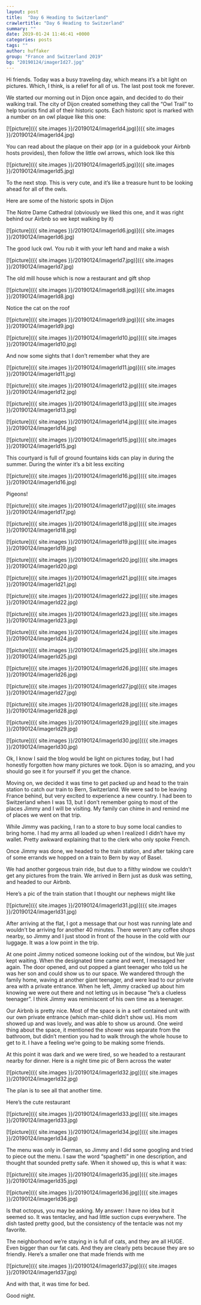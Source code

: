 ```yaml
---
layout: post
title:  "Day 6 Heading to Switzerland"
crawlertitle: "Day 6 Heading to Switzerland"
summary: ""
date: 2019-01-24 11:46:41 +0000
categories: posts
tags: ""
author: huffaker
group: "France and Switzerland 2019"
bg: "20190124/imagerId27.jpg"
---
```



Hi friends. Today was a busy traveling day, which means it’s a bit light on pictures. Which, I think, is a relief for all of us. The last post took me forever.

We started our morning out in Dijon once again, and decided to do their walking trail. The city of Dijon created something they call the “Owl Trail” to help tourists find all of their historic spots. Each historic spot is marked with a number on an owl plaque like this one:

[![picture]({{ site.images }}/20190124/imagerId4.jpg)]({{ site.images }}/20190124/imagerId4.jpg)

You can read about the plaque on their app (or in a guidebook your Airbnb hosts provides), then follow the little owl arrows, which look like this

[![picture]({{ site.images }}/20190124/imagerId5.jpg)]({{ site.images }}/20190124/imagerId5.jpg)

To the next stop. This is very cute, and it’s like a treasure hunt to be looking ahead for all of the owls.

Here are some of the historic spots in Dijon

The Notre Dame Cathedral (obviously we liked this one, and it was right behind our Airbnb so we kept walking by it)

[![picture]({{ site.images }}/20190124/imagerId6.jpg)]({{ site.images }}/20190124/imagerId6.jpg)

The good luck owl. You rub it with your left hand and make a wish

[![picture]({{ site.images }}/20190124/imagerId7.jpg)]({{ site.images }}/20190124/imagerId7.jpg)

The old mill house which is now a restaurant and gift shop

[![picture]({{ site.images }}/20190124/imagerId8.jpg)]({{ site.images }}/20190124/imagerId8.jpg)

Notice the cat on the roof

[![picture]({{ site.images }}/20190124/imagerId9.jpg)]({{ site.images }}/20190124/imagerId9.jpg)

[![picture]({{ site.images }}/20190124/imagerId10.jpg)]({{ site.images }}/20190124/imagerId10.jpg)

And now some sights that I don’t remember what they are

[![picture]({{ site.images }}/20190124/imagerId11.jpg)]({{ site.images }}/20190124/imagerId11.jpg)

[![picture]({{ site.images }}/20190124/imagerId12.jpg)]({{ site.images }}/20190124/imagerId12.jpg)

[![picture]({{ site.images }}/20190124/imagerId13.jpg)]({{ site.images }}/20190124/imagerId13.jpg)

[![picture]({{ site.images }}/20190124/imagerId14.jpg)]({{ site.images }}/20190124/imagerId14.jpg)

[![picture]({{ site.images }}/20190124/imagerId15.jpg)]({{ site.images }}/20190124/imagerId15.jpg)

This courtyard is full of ground fountains kids can play in during the summer. During the winter it’s a bit less exciting

[![picture]({{ site.images }}/20190124/imagerId16.jpg)]({{ site.images }}/20190124/imagerId16.jpg)

Pigeons!

[![picture]({{ site.images }}/20190124/imagerId17.jpg)]({{ site.images }}/20190124/imagerId17.jpg)

[![picture]({{ site.images }}/20190124/imagerId18.jpg)]({{ site.images }}/20190124/imagerId18.jpg)

[![picture]({{ site.images }}/20190124/imagerId19.jpg)]({{ site.images }}/20190124/imagerId19.jpg)

[![picture]({{ site.images }}/20190124/imagerId20.jpg)]({{ site.images }}/20190124/imagerId20.jpg)

[![picture]({{ site.images }}/20190124/imagerId21.jpg)]({{ site.images }}/20190124/imagerId21.jpg)

[![picture]({{ site.images }}/20190124/imagerId22.jpg)]({{ site.images }}/20190124/imagerId22.jpg)

[![picture]({{ site.images }}/20190124/imagerId23.jpg)]({{ site.images }}/20190124/imagerId23.jpg)

[![picture]({{ site.images }}/20190124/imagerId24.jpg)]({{ site.images }}/20190124/imagerId24.jpg)

[![picture]({{ site.images }}/20190124/imagerId25.jpg)]({{ site.images }}/20190124/imagerId25.jpg)

[![picture]({{ site.images }}/20190124/imagerId26.jpg)]({{ site.images }}/20190124/imagerId26.jpg)

[![picture]({{ site.images }}/20190124/imagerId27.jpg)]({{ site.images }}/20190124/imagerId27.jpg)

[![picture]({{ site.images }}/20190124/imagerId28.jpg)]({{ site.images }}/20190124/imagerId28.jpg)

[![picture]({{ site.images }}/20190124/imagerId29.jpg)]({{ site.images }}/20190124/imagerId29.jpg)

[![picture]({{ site.images }}/20190124/imagerId30.jpg)]({{ site.images }}/20190124/imagerId30.jpg)

Ok, I know I said the blog would be light on pictures today, but I had honestly forgotten how many pictures we took. Dijon is so amazing, and you should go see it for yourself if you get the chance.

Moving on, we decided it was time to get packed up and head to the train station to catch our train to Bern, Switzerland. We were sad to be leaving France behind, but very excited to experience a new country. I had been to Switzerland when I was 13, but I don’t remember going to most of the places Jimmy and I will be visiting. My family can chime in and remind me of places we went on that trip.

While Jimmy was packing, I ran to a store to buy some local candies to bring home. I had my arms all loaded up when I realized I didn’t have my wallet. Pretty awkward explaining that to the clerk who only spoke French.

Once Jimmy was done, we headed to the train station, and after taking care of some errands we hopped on a train to Bern by way of Basel. 

We had another gorgeous train ride, but due to a filthy window we couldn’t get any pictures from the train. We arrived in Bern just as dusk was setting, and headed to our Airbnb.

Here’s a pic of the train station that I thought our nephews might like

[![picture]({{ site.images }}/20190124/imagerId31.jpg)]({{ site.images }}/20190124/imagerId31.jpg)

After arriving at the flat, I got a message that our host was running late and wouldn’t be arriving for another 40 minutes. There weren’t any coffee shops nearby, so Jimmy and I just stood in front of the house in the cold with our luggage. It was a low point in the trip. 

At one point Jimmy noticed someone looking out of the window, but We just kept waiting. When the designated time came and went, I messaged her again. The door opened, and out popped a giant teenager who told us he was her son and could show us to our space. We wandered through the family home, waving at another giant teenager, and were lead to our private area with a private entrance. When he left, Jimmy cracked up about him knowing we were out there and not letting us in because “he’s a clueless teenager”. I think Jimmy was reminiscent of his own time as a teenager. 

Our Airbnb is pretty nice. Most of the space is in a self contained unit with our own private entrance (which man-child didn’t show us). His mom showed up and was lovely, and was able to show us around. One weird thing about the space, it mentioned the shower was separate from the bathroom, but didn’t mention you had to walk through the whole house to get to it. I have a feeling we’re going to be making some friends. 

At this point it was dark and we were tired, so we headed to a restaurant nearby for dinner. Here is a night time pic of Bern across the water

[![picture]({{ site.images }}/20190124/imagerId32.jpg)]({{ site.images }}/20190124/imagerId32.jpg)

The plan is to see all that another time.

Here’s the cute restaurant

[![picture]({{ site.images }}/20190124/imagerId33.jpg)]({{ site.images }}/20190124/imagerId33.jpg)

[![picture]({{ site.images }}/20190124/imagerId34.jpg)]({{ site.images }}/20190124/imagerId34.jpg)

The menu was only in German, so Jimmy and I did some googling and tried to piece out the menu. I saw the word “spaghetti” in one description, and thought that sounded pretty safe. When it showed up, this is what it was:

[![picture]({{ site.images }}/20190124/imagerId35.jpg)]({{ site.images }}/20190124/imagerId35.jpg)

[![picture]({{ site.images }}/20190124/imagerId36.jpg)]({{ site.images }}/20190124/imagerId36.jpg)

Is that octopus, you may be asking. My answer: I have no idea but it seemed so. It was tentacley, and had little suction cups everywhere. The dish tasted pretty good, but the consistency of the tentacle was not my favorite. 

The neighborhood we’re staying in is full of cats, and they are all HUGE. Even bigger than our fat cats. And they are clearly pets because they are so friendly. Here’s a smaller one that made friends with me

[![picture]({{ site.images }}/20190124/imagerId37.jpg)]({{ site.images }}/20190124/imagerId37.jpg)

And with that, it was time for bed. 

Good night.






